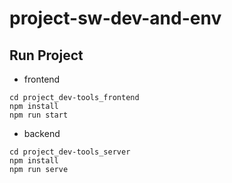 # project-sw-dev-and-env

## Run Project

* frontend
```
cd project_dev-tools_frontend
npm install
npm run start   
```

* backend
```
cd project_dev-tools_server
npm install
npm run serve  
```
